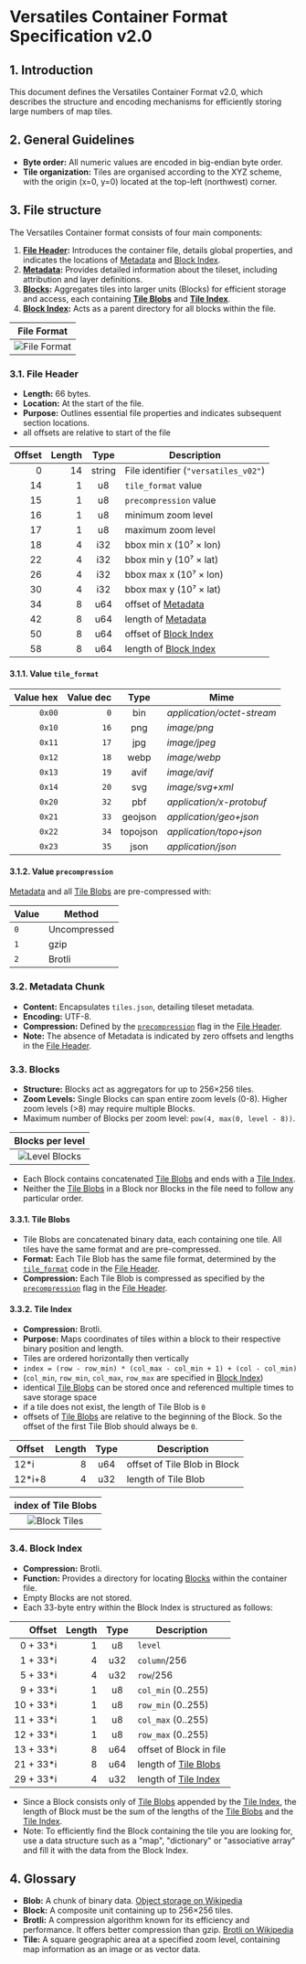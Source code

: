 # Versatiles Container Format Specification v2.0

## 1. Introduction

This document defines the Versatiles Container Format v2.0, which describes the structure and encoding mechanisms for efficiently storing large numbers of map tiles.

## 2. General Guidelines

- **Byte order:** All numeric values are encoded in big-endian byte order.
- **Tile organization:** Tiles are organised according to the XYZ scheme, with the origin (x=0, y=0) located at the top-left (northwest) corner.

## 3. File structure

The Versatiles Container format consists of four main components:

1. **[File Header](#31-file-header):** Introduces the container file, details global properties, and indicates the locations of [Metadata](#32-metadata-chunk) and [Block Index](#34-block-index).
2. **[Metadata](#32-metadata-chunk):** Provides detailed information about the tileset, including attribution and layer definitions.
3. **[Blocks](#33-blocks):** Aggregates tiles into larger units (Blocks) for efficient storage and access, each containing [**Tile Blobs**](#331-tile-blobs) and [**Tile Index**](#332-tile-index).
4. **[Block Index](#34-block-index):** Acts as a parent directory for all blocks within the file.

|           File Format           |
|:-------------------------------:|
| ![File Format](file_format.svg) |



### 3.1. File Header

- **Length:** 66 bytes.
- **Location:** At the start of the file.
- **Purpose:** Outlines essential file properties and indicates subsequent section locations.
- all offsets are relative to start of the file

| Offset | Length |  Type  | Description                              |
|-------:|-------:|:------:|------------------------------------------|
|      0 |     14 | string | File identifier (`"versatiles_v02"`)     |
|     14 |      1 |   u8   | `tile_format` value                      |
|     15 |      1 |   u8   | `precompression` value                   |
|     16 |      1 |   u8   | minimum zoom level                       |
|     17 |      1 |   u8   | maximum zoom level                       |
|     18 |      4 |  i32   | bbox min x (10⁷ × lon)                   |
|     22 |      4 |  i32   | bbox min y (10⁷ × lat)                   |
|     26 |      4 |  i32   | bbox max x (10⁷ × lon)                   |
|     30 |      4 |  i32   | bbox max y (10⁷ × lat)                   |
|     34 |      8 |  u64   | offset of [Metadata](#32-metadata-chunk) |
|     42 |      8 |  u64   | length of [Metadata](#32-metadata-chunk) |
|     50 |      8 |  u64   | offset of [Block Index](#34-block-index) |
|     58 |      8 |  u64   | length of [Block Index](#34-block-index) |



#### 3.1.1. Value `tile_format`

| Value hex | Value dec |   Type   | Mime                       |
|----------:|----------:|:--------:|----------------------------|
|    `0x00` |       `0` |   bin    | *application/octet-stream* |
|    `0x10` |      `16` |   png    | *image/png*                |
|    `0x11` |      `17` |   jpg    | *image/jpeg*               |
|    `0x12` |      `18` |   webp   | *image/webp*               |
|    `0x13` |      `19` |   avif   | *image/avif*               |
|    `0x14` |      `20` |   svg    | *image/svg+xml*            |
|    `0x20` |      `32` |   pbf    | *application/x-protobuf*   |
|    `0x21` |      `33` | geojson  | *application/geo+json*     |
|    `0x22` |      `34` | topojson | *application/topo+json*    |
|    `0x23` |      `35` |   json   | *application/json*         |



#### 3.1.2. Value `precompression`

[Metadata](#32-metadata-chunk) and all [Tile Blobs](#331-tile-blobs) are pre-compressed with:

| Value | Method       |
|-------|--------------|
| `0`   | Uncompressed |
| `1`   | gzip         |
| `2`   | Brotli       |



### 3.2. Metadata Chunk

- **Content:** Encapsulates `tiles.json`, detailing tileset metadata.
- **Encoding:** UTF-8.
- **Compression:** Defined by the [`precompression`](#312-value-precompression) flag in the [File Header](#31-file-header).
- **Note:** The absence of Metadata is indicated by zero offsets and lengths in the [File Header](#31-file-header).



### 3.3. Blocks

- **Structure:** Blocks act as aggregators for up to 256×256 tiles.
- **Zoom Levels:** Single Blocks can span entire zoom levels (0-8). Higher zoom levels (>8) may require multiple Blocks.
- Maximum number of Blocks per zoom level: `pow(4, max(0, level - 8))`.

|         Blocks per level          |
|:---------------------------------:|
| ![Level Blocks](level_blocks.svg) |

- Each Block contains concatenated [Tile Blobs](#331-tile-blobs) and ends with a [Tile Index](#332-tile-index).
- Neither the [Tile Blobs](#331-tile-blobs) in a Block nor Blocks in the file need to follow any particular order.



#### 3.3.1. Tile Blobs

- Tile Blobs are concatenated binary data, each containing one tile. All tiles have the same format and are pre-compressed.
- **Format:** Each Tile Blob has the same file format, determined by the [`tile_format`](#311-value-tile_format) code in the [File Header](#31-file-header).
- **Compression:** Each Tile Blob is compressed as specified by the [`precompression`](#312-value-precompression) flag in the [File Header](#31-file-header).



#### 3.3.2. Tile Index

- **Compression:** Brotli.
- **Purpose:** Maps coordinates of tiles within a block to their respective binary position and length.
- Tiles are ordered horizontally then vertically
- `index = (row - row_min) * (col_max - col_min + 1) + (col - col_min)`
- (`col_min`, `row_min`, `col_max`, `row_max` are specified in [Block Index](#34-block-index))
- identical [Tile Blobs](#331-tile-blobs) can be stored once and referenced multiple times to save storage space
- if a tile does not exist, the length of Tile Blob is `0`
- offsets of [Tile Blobs](#331-tile-blobs) are relative to the beginning of the Block. So the offset of the first Tile Blob should always be `0`.

| Offset | Length | Type | Description                  |
|--------|-------:|:----:|------------------------------|
| 12*i   |      8 | u64  | offset of Tile Blob in Block |
| 12*i+8 |      4 | u32  | length of Tile Blob          |

|       index of Tile Blobs       |
|:-------------------------------:|
| ![Block Tiles](block_tiles.svg) |



### 3.4. Block Index

- **Compression:** Brotli.
- **Function:** Provides a directory for locating [Blocks](#33-blocks) within the container file.
- Empty Blocks are not stored.
- Each 33-byte entry within the Block Index is structured as follows:

|    Offset | Length | Type | Description                             |
|----------:|-------:|:----:|-----------------------------------------|
|  0 + 33*i |      1 |  u8  | `level`                                 |
|  1 + 33*i |      4 | u32  | `column`/256                            |
|  5 + 33*i |      4 | u32  | `row`/256                               |
|  9 + 33*i |      1 |  u8  | `col_min` (0..255)                      |
| 10 + 33*i |      1 |  u8  | `row_min` (0..255)                      |
| 11 + 33*i |      1 |  u8  | `col_max` (0..255)                      |
| 12 + 33*i |      1 |  u8  | `row_max` (0..255)                      |
| 13 + 33*i |      8 | u64  | offset of Block in file                 |
| 21 + 33*i |      8 | u64  | length of [Tile Blobs](#331-tile-blobs) |
| 29 + 33*i |      4 | u32  | length of [Tile Index](#332-tile-index) |

- Since a Block consists only of [Tile Blobs](#331-tile-blobs) appended by the [Tile Index](#332-tile-index), the length of Block must be the sum of the lengths of the [Tile Blobs](#331-tile-blobs) and the [Tile Index](#332-tile-index).
- Note: To efficiently find the Block containing the tile you are looking for, use a data structure such as a "map", "dictionary" or "associative array" and fill it with the data from the Block Index.



## 4. Glossary

- **Blob:** A chunk of binary data. [Object storage on Wikipedia](https://en.wikipedia.org/wiki/Object_storage)
- **Block:** A composite unit containing up to 256×256 tiles.
- **Brotli:** A compression algorithm known for its efficiency and performance. It offers better compression than gzip. [Brotli on Wikipedia](https://en.wikipedia.org/wiki/Brotli)
- **Tile:** A square geographic area at a specified zoom level, containing map information as an image or as vector data.
